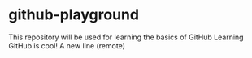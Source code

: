 # github-playground
This repository will be used for learning the basics of GitHub
Learning GitHub is cool!
A new line (remote)
